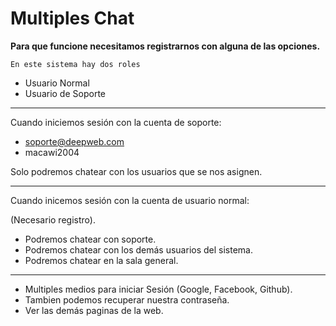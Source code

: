 # Multiples Chat

**Para que funcione necesitamos registrarnos con alguna de las opciones.**

`En este sistema hay dos roles`
- Usuario Normal
- Usuario de Soporte
---------------------------------------------------------

Cuando iniciemos sesión con la cuenta de soporte:
- soporte@deepweb.com
- macawi2004

Solo podremos chatear con los usuarios que se nos asignen.

---------------------------------------------------------

Cuando inicemos sesión con la cuenta de usuario normal:

(Necesario registro).

- Podremos chatear con soporte.
- Podremos chatear con los demás usuarios del sistema.
- Podremos chatear en la sala general.

---------------------------------------------------------
- Multiples medios para iniciar Sesión (Google, Facebook, Github).
- Tambien podemos recuperar nuestra contraseña.
- Ver las demás paginas de la web.